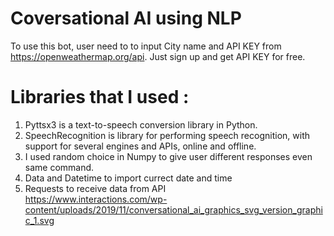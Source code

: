 # Coversational AI using NLP 
To use this bot, user need to to input City name and API KEY from https://openweathermap.org/api. Just sign up and get API KEY for free.    
# Libraries that I used : 
1. Pyttsx3 is a text-to-speech conversion library in Python. 
2. SpeechRecognition is library for performing speech recognition, with support for several engines and APIs, online and offline. 
3. I used random choice in Numpy to give user different responses even same command.  
4. Data and Datetime to import currect date and time   
5. Requests to receive data from API  
https://www.interactions.com/wp-content/uploads/2019/11/conversational_ai_graphics_svg_version_graphic_1.svg
 

